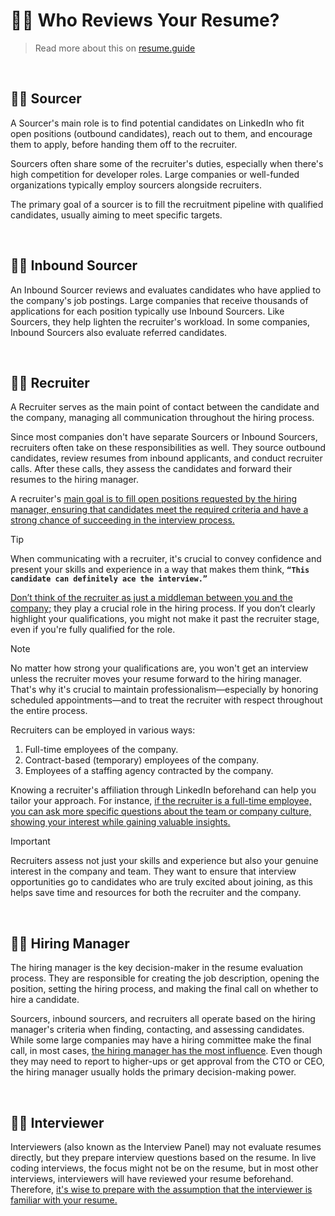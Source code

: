 # 🙋‍♀️ Who Reviews Your Resume?
>Read more about this on [resume.guide](https://resume.guide/en/understand/resume-reviewers/?ref=github.com)

<br />

## 👩‍💻 Sourcer
A Sourcer's main role is to find potential candidates on LinkedIn who fit open positions (outbound candidates), reach out to them, and encourage them to apply, before handing them off to the recruiter.

Sourcers often share some of the recruiter's duties, especially when there's high competition for developer roles. Large companies or well-funded organizations typically employ sourcers alongside recruiters.

The primary goal of a sourcer is to fill the recruitment pipeline with qualified candidates, usually aiming to meet specific targets.

<br />

## 💁‍♀️ Inbound Sourcer
An Inbound Sourcer reviews and evaluates candidates who have applied to the company's job postings. Large companies that receive thousands of applications for each position typically use Inbound Sourcers. Like Sourcers, they help lighten the recruiter's workload. In some companies, Inbound Sourcers also evaluate referred candidates.

<br />

## 🙋‍♀️ Recruiter
A Recruiter serves as the main point of contact between the candidate and the company, managing all communication throughout the hiring process.

Since most companies don't have separate Sourcers or Inbound Sourcers, recruiters often take on these responsibilities as well. They source outbound candidates, review resumes from inbound applicants, and conduct recruiter calls. After these calls, they assess the candidates and forward their resumes to the hiring manager.  
  
A recruiter's <ins>main goal is to fill open positions requested by the hiring manager, ensuring that candidates meet the required criteria and have a strong chance of succeeding in the interview process.</ins>

>[!TIP]
>When communicating with a recruiter, it's crucial to convey confidence and present your skills and experience in a way that makes them think, **`“This candidate can definitely ace the interview.”`**
>  
><ins>Don’t think of the recruiter as just a middleman between you and the company;</ins> they play a crucial role in the hiring process. If you don’t clearly highlight your qualifications, you might not make it past the recruiter stage, even if you're fully qualified for the role.

>[!NOTE]
>No matter how strong your qualifications are, you won't get an interview unless the recruiter moves your resume forward to the hiring manager. That's why it's crucial to maintain professionalism—especially by honoring scheduled appointments—and to treat the recruiter with respect throughout the entire process.


Recruiters can be employed in various ways:

1. Full-time employees of the company.
2. Contract-based (temporary) employees of the company.
3. Employees of a staffing agency contracted by the company.

Knowing a recruiter's affiliation through LinkedIn beforehand can help you tailor your approach. For instance, <ins>if the recruiter is a full-time employee, you can ask more specific questions about the team or company culture, showing your interest while gaining valuable insights.</ins>

>[!IMPORTANT]
>Recruiters assess not just your skills and experience but also your genuine interest in the company and team. They want to ensure that interview opportunities go to candidates who are truly excited about joining, as this helps save time and resources for both the recruiter and the company.

<br />

## 👩‍⚖️ Hiring Manager
The hiring manager is the key decision-maker in the resume evaluation process. They are responsible for creating the job description, opening the position, setting the hiring process, and making the final call on whether to hire a candidate.

Sourcers, inbound sourcers, and recruiters all operate based on the hiring manager's criteria when finding, contacting, and assessing candidates. While some large companies may have a hiring committee make the final call, in most cases, <ins>the hiring manager has the most influence</ins>. Even though they may need to report to higher-ups or get approval from the CTO or CEO, the hiring manager usually holds the primary decision-making power.

<br />

## 🕵️‍♀️ Interviewer
Interviewers (also known as the Interview Panel) may not evaluate resumes directly, but they prepare interview questions based on the resume. In live coding interviews, the focus might not be on the resume, but in most other interviews, interviewers will have reviewed your resume beforehand. Therefore, <ins>it's wise to prepare with the assumption that the interviewer is familiar with your resume.</ins>